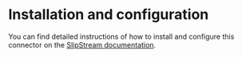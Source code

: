 Installation and configuration
=======

You can find detailed instructions of how to install and configure this connector on the
[SlipStream documentation](http://ssdocs.sixsq.com/documentation/administrator_guide/cloudstack_connector.html).
